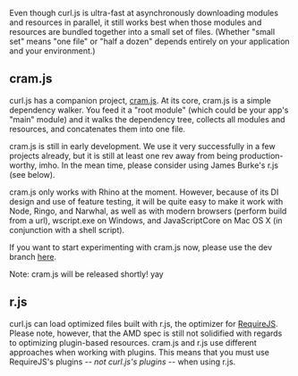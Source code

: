Even though curl.js is ultra-fast at asynchronously downloading modules and
resources in parallel, it still works best when those modules and resources
are bundled together into a small set of files.  (Whether "small set"
means "one file" or "half a dozen" depends entirely on your application
and your environment.)

cram.js
---

curl.js has a companion project, [cram.js](https://github.com/cujojs/cram).
At its core, cram.js is a simple dependency walker.  You feed it a
"root module" (which could be your app's "main" module) and it walks
the dependency tree, collects all modules and resources, and concatenates
them into one file.

cram.js is still in early development.  We use it very successfully in a
few projects already, but it is still at least one rev away from being
production-worthy, imho.  In the mean time, please consider using James
Burke's r.js (see below).

cram.js only works with Rhino at the moment.  However, because of its DI
design and use of feature testing, it will be quite easy to make it work
with Node, Ringo, and Narwhal, as well as with modern browsers
(perform build from a url), wscript.exe on Windows, and
JavaScriptCore on Mac OS X (in conjunction with a shell script).

If you want to start experimenting with cram.js now, please use the
dev branch [here](https://github.com/cujojs/cram/tree/dev).

Note: cram.js will be released shortly! yay

r.js
---

curl.js can load optimized files built with r.js, the optimizer
for [RequireJS](https://github.com/jrburke/requirejs).  Please note,
however, that the AMD spec is still not solidified with regards to
optimizing plugin-based resources.  cram.js and r.js use different
approaches when working with plugins.  This means that you must use
RequireJS's plugins -- *not curl.js's plugins* -- when using r.js.
